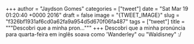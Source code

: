 
+++
author = "Jaydson Gomes"
categories = ["tweet"]
date = "Sat Mar 19 01:20:40 +0000 2016"
draft = false
image = "{TWEET_IMAGE}"
slug = "f326bf1931af6cd0a62fa9a954d5d670f06fa487"
tags = ["tweet"]
title = """Descobri que a minha pron..."""
+++
Descobri que a minha pronúncia para quarta-feira em inglês soava como 'Wanderley" ou "Waldisney" :/
